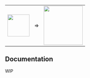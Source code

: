 
 <table align="center" >
    <tr>
        <td vlign="center">
            <a href="https://oruga.io">
                <img width="72" src="https://github.com/oruga-ui/oruga/raw/master/packages/docs/.vuepress/public/logo.png" />
            </a>
        </td>
        <td vlign="center">
            =>
        </td>
        <td vlign="center">
            <a href="https://bulma.io">
                <img width="128" src="https://bulma.io/images/bulma-logo.png" />
            </a>
        </td>
    </tr>
</table>

## Documentation

WIP
